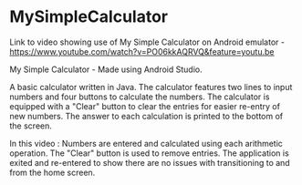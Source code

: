 # MySimpleCalculator

Link to video showing use of My Simple Calculator on Android emulator - https://www.youtube.com/watch?v=PO06kkAQRVQ&feature=youtu.be

My Simple Calculator - Made using Android Studio.

A basic calculator written in Java. The calculator features two lines to input numbers and four buttons to calculate the numbers. The calculator is equipped with a "Clear" button to clear the entries for easier re-entry of new numbers. The answer to each calculation is printed to the bottom of the screen.

In this video  : 
Numbers are entered and calculated using each arithmetic operation. 
The "Clear" button is used to remove entries.
The application is exited and re-entered to show there are no issues with transitioning to and from the home screen.
